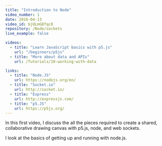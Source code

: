 ```yaml
---
title: "Introduction to Node"
video_number: 1
date: 2016-04-13
video_id: bjULmG8fqc8
repository: /Node/sockets
live_example: false

videos:
  - title: "Learn JavaScript basics with p5.js"
    url: "/beginners/p5js"
  - title: "More about data and APIs"
    url: /Tutorials/10-working-with-data

links:
  - title: "Node.JS"
    url: https://nodejs.org/en/
  - title: "Socket.io"
    url: http://socket.io/
  - title: "Express"
    url: http://expressjs.com/
  - title: "p5.JS"
    url: https://p5js.org/
---
```


In this first video, I discuss the all the pieces required to create a shared, collaborative drawing canvas with p5.js, node, and web sockets.

I look at the basics of getting up and running with node.js.
